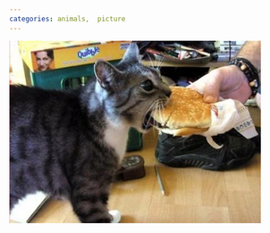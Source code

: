 ```yaml
---
categories: animals,  picture
---
```


![burgercat](https://raw.githubusercontent.com/muneer78/muneer78.github.io/master/images/burgercat.jpeg)



